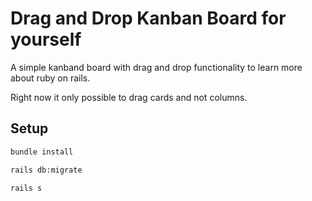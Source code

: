 # Drag and Drop Kanban Board for yourself

A simple kanband board with drag and drop functionality to learn more about ruby on rails.

Right now it only possible to drag cards and not columns.

## Setup

```bash
bundle install
```

```bash
rails db:migrate
```

```bash
rails s
```

